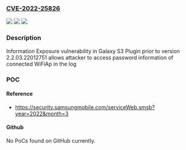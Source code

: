 ### [CVE-2022-25826](https://cve.mitre.org/cgi-bin/cvename.cgi?name=CVE-2022-25826)
![](https://img.shields.io/static/v1?label=Product&message=Galaxy%20S3%20PlugIn&color=blue)
![](https://img.shields.io/static/v1?label=Version&message=-%3C%202.2.03.22012751%20&color=brighgreen)
![](https://img.shields.io/static/v1?label=Vulnerability&message=CWE-200%3A%20%20%20Exposure%20of%20Sensitive%20Information%20to%20an%20Unauthorized%20Actor&color=brighgreen)

### Description

Information Exposure vulnerability in Galaxy S3 Plugin prior to version 2.2.03.22012751 allows attacker to access password information of connected WiFiAp in the log

### POC

#### Reference
- https://security.samsungmobile.com/serviceWeb.smsb?year=2022&month=3

#### Github
No PoCs found on GitHub currently.

